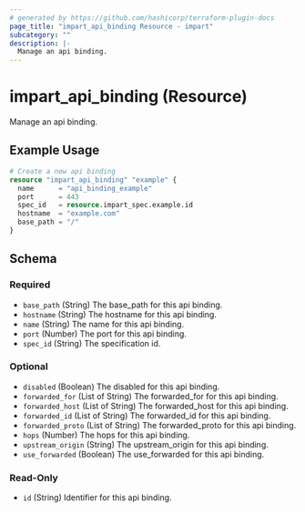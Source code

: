 ```yaml
---
# generated by https://github.com/hashicorp/terraform-plugin-docs
page_title: "impart_api_binding Resource - impart"
subcategory: ""
description: |-
  Manage an api binding.
---
```


# impart_api_binding (Resource)

Manage an api binding.

## Example Usage

```terraform
# Create a new api binding
resource "impart_api_binding" "example" {
  name      = "api_binding_example"
  port      = 443
  spec_id   = resource.impart_spec.example.id
  hostname  = "example.com"
  base_path = "/"
}
```

<!-- schema generated by tfplugindocs -->
## Schema

### Required

- `base_path` (String) The base_path for this api binding.
- `hostname` (String) The hostname for this api binding.
- `name` (String) The name for this api binding.
- `port` (Number) The port for this api binding.
- `spec_id` (String) The specification id.

### Optional

- `disabled` (Boolean) The disabled for this api binding.
- `forwarded_for` (List of String) The forwarded_for for this api binding.
- `forwarded_host` (List of String) The forwarded_host for this api binding.
- `forwarded_id` (List of String) The forwarded_id for this api binding.
- `forwarded_proto` (List of String) The forwarded_proto for this api binding.
- `hops` (Number) The hops for this api binding.
- `upstream_origin` (String) The upstream_origin for this api binding.
- `use_forwarded` (Boolean) The use_forwarded for this api binding.

### Read-Only

- `id` (String) Identifier for this api binding.
